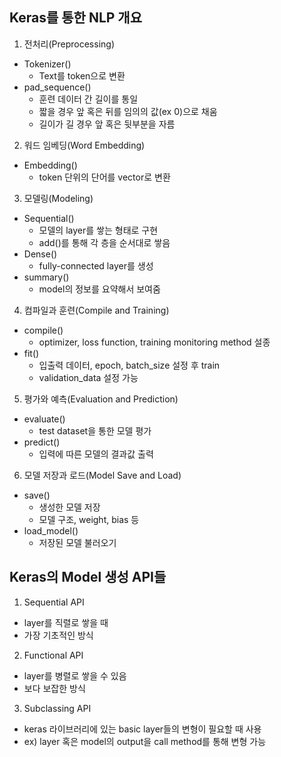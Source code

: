 Keras를 통한 NLP 개요
---
1. 전처리(Preprocessing)
- Tokenizer()
    - Text를 token으로 변환
- pad_sequence()
    - 훈련 데이터 간 길이를 통일
    - 짧을 경우 앞 혹은 뒤를 임의의 값(ex 0)으로 채움
    - 길이가 길 경우 앞 혹은 뒷부분을 자름
2. 워드 임베딩(Word Embedding)
- Embedding()
    - token 단위의 단어를 vector로 변환
3. 모델링(Modeling)
- Sequential()
    - 모델의 layer를 쌓는 형태로 구현
    - add()를 통해 각 층을 순서대로 쌓음
- Dense()
    - fully-connected layer를 생성
- summary()
    - model의 정보를 요약해서 보여줌
4. 컴파일과 훈련(Compile and Training)
- compile()
    - optimizer, loss function, training monitoring method 설종
- fit()
    - 입출력 데이터, epoch, batch_size 설정 후 train
    - validation_data 설정 가능
5. 평가와 예측(Evaluation and Prediction)
- evaluate()
    - test dataset을 통한 모델 평가
- predict()
    - 입력에 따른 모델의 결과값 출력
6. 모델 저장과 로드(Model Save and Load)
- save()
    - 생성한 모델 저장
    - 모델 구조, weight, bias 등
- load_model()
    - 저장된 모델 불러오기


Keras의 Model 생성 API들
---
1. Sequential API
- layer를 직렬로 쌓을 때
- 가장 기초적인 방식
2. Functional API
- layer를 병렬로 쌓을 수 있음
- 보다 보잡한 방식
3. Subclassing API
- keras 라이브러리에 있는 basic layer들의 변형이 필요할 때 사용
- ex) layer 혹은 model의 output을 call method를 통해 변형 가능
